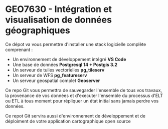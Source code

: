 # GEO7630 - Intégration et visualisation de données géographiques

  Ce dépot va vous permettre d'installer une stack logicielle complète comprenant :
  - Un environnement de développement intégré **VS Code** 
  - Une base de données **Postgresql 14 + Postgis 3.2**
  - Un serveur de tuiles vectorielles **pg_tileserv**
  - Un serveur de WFS **pg_featureserv** 
  - Un serveur geospatial complet **Geoserver**

Ce repo Git vous permettra de sauvegarder l'ensemble de tous vos travaux, la provenance de vos données et d'executer l'ensemble du processus d'ELT ou ETL à tous moment pour répliquer un état initial sans jamais perdre vos données.

Ce repot Git servira aussi d'environnement de développement et de déploiment de votre application cartographique open source


